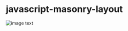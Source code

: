 # javascript-masonry-layout

![image text](https://github.com/interesting1113/javascript-masonry-layout/blob/master/img/%E6%88%AA%E5%B1%8F2020-10-08%2023.53.33.png)
